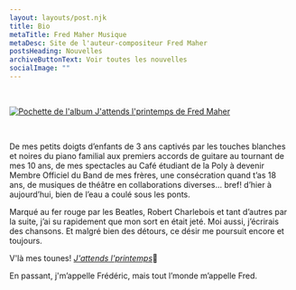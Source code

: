 ```yaml
---
layout: layouts/post.njk
title: Bio
metaTitle: Fred Maher Musique
metaDesc: Site de l'auteur-compositeur Fred Maher
postsHeading: Nouvelles
archiveButtonText: Voir toutes les nouvelles
socialImage: ""
---
```

<br>

[![Pochette de l'album J'attends l'printemps de Fred Maher](https://res.cloudinary.com/wikilouis/image/upload/e_sharpen/w_300/bo_1px_solid_rgb:7D7B53/l_text:Georgia_180_300_italic:J'attends%0Al'printemps,g_south_east,x_-80,y_-80,co_rgb:97C85F/b_rgb:F2FCFC/v1581958264/fredmaher.jpg "Photo par Serge Morneau")](/j-attends-l-printemps/)    

<br>

De mes petits doigts d’enfants de 3 ans captivés par les touches blanches et noires du
piano familial aux premiers accords de guitare au tournant de mes 10 ans, de mes
spectacles au Café étudiant de la Poly à devenir Membre Officiel du Band de mes frères, une
consécration quand t’as 18 ans, de musiques de théâtre en collaborations diverses… bref!
d’hier à aujourd’hui, bien de l’eau a coulé sous les ponts.

Marqué au fer rouge par les Beatles, Robert Charlebois et tant d’autres par la suite, j’ai su
rapidement que mon sort en était jeté. Moi aussi, j’écrirais des chansons.
Et malgré bien des détours, ce désir me poursuit encore et toujours.

V'là mes tounes! [*J'attends l'printemps*](/j-attends-l-printemps/)🌱

En passant, j'm’appelle Frédéric, mais tout l’monde m’appelle Fred.

